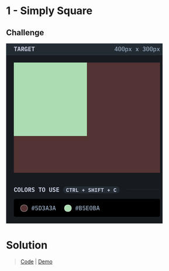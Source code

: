 # 1 - Simply Square

## Challenge
![Simply Square](./battle-1.png)

# Solution
> [Code](https://github.com/npranto/cssbattle/battle-1/simply-square) |
> [Demo](https://npranto.github.io/cssbattle/battle-1/simply-square)
